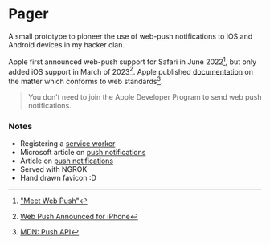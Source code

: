 # Pager

A small prototype to pioneer the use of web-push notifications to iOS and Android devices in my hacker clan.

Apple first announced web-push support for Safari in June 2022[^1], but only added iOS support in March of 2023[^2]. Apple published 
[documentation](https://developer.apple.com/documentation/usernotifications/sending_web_push_notifications_in_web_apps_safari_and_other_browsers)
on the matter which conforms to web standards[^3].

> You don’t need to join the Apple Developer Program to send web push notifications.

### Notes

- Registering a [service worker](https://web.dev/service-workers-registration/)
- Microsoft article on [push notifications](https://learn.microsoft.com/en-us/microsoft-edge/progressive-web-apps-chromium/how-to/notifications-badges)
- Article on [push notifications](https://www.educative.io/blog/5-minute-guide-to-push-notifications-in-pwa)
- Served with NGROK
- Hand drawn favicon :D

[^1]: ["Meet Web Push"](https://webkit.org/blog/12945/meet-web-push/)

[^2]: [Web Push Announced for iPhone](https://www.computerworld.com/article/3691899/what-is-web-push-for-web-apps-on-iphone-and-ipad.html)

[^3]: [MDN: Push API](https://developer.mozilla.org/en-US/docs/Web/API/Push_API)
